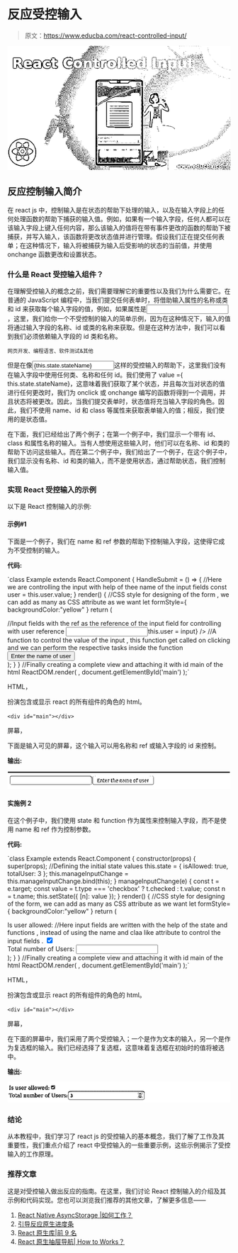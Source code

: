 # 反应受控输入

> 原文：<https://www.educba.com/react-controlled-input/>

![React Controlled Input](img/976f5d1ed8742480c73b37b142ae1038.png)



## 反应控制输入简介

在 react js 中，控制输入是在状态的帮助下处理的输入，以及在输入字段上的任何处理函数的帮助下捕获的输入值。例如，如果有一个输入字段，任何人都可以在该输入字段上键入任何内容，那么该输入的值将在带有事件更改的函数的帮助下被捕获，并写入输入，该函数将更改状态值并进行管理。假设我们正在提交任何表单；在这种情况下，输入将被捕获为输入后受影响的状态的当前值，并使用 onchange 函数更改和设置状态。

### **什么是 React 受控输入组件？**

在理解受控输入的概念之前，我们需要理解它的重要性以及我们为什么需要它。在普通的 JavaScript 编程中，当我们提交任何表单时，将借助输入属性的名称或类和 id 来获取每个输入字段的值，例如，如果属性是<input type="”text”" class="”input-class”" name="”user”" id="”input-id”">，这里，我们给你一个不受控制的输入的简单示例，因为在这种情况下，输入的值将通过输入字段的名称、id 或类的名称来获取。但是在这种方法中，我们可以看到我们必须依赖输入字段的 id 类和名称。

<small>网页开发、编程语言、软件测试&其他</small>

但是在像<input type="”text”" value="{this.state.stateName}" onchange="{this.any" function="">这样的受控输入的帮助下，这里我们没有在输入字段中使用任何类、名称和任何 id。我们使用了 value ={ this.state.stateName}，这意味着我们获取了某个状态，并且每次当对状态的值进行任何更改时，我们为 onclick 或 onchange 编写的函数将得到一个调用，并且状态将被更改。因此，当我们提交表单时，状态值将充当输入字段的角色。因此，我们不使用 name、id 和 class 等属性来获取表单输入的值；相反，我们使用的是状态值。

在下面，我们已经给出了两个例子；在第一个例子中，我们显示一个带有 id、class 和属性名称的输入。当有人想使用这些输入时，他们可以在名称、id 和类的帮助下访问这些输入。而在第二个例子中，我们给出了一个例子，在这个例子中，我们显示没有名称、id 和类的输入，而不是使用状态，通过帮助状态，我们控制输入值。

### 实现 React 受控输入的示例

以下是 React 控制输入的示例:

#### 示例#1

下面是一个例子，我们在 name 和 ref 参数的帮助下控制输入字段，这使得它成为不受控制的输入。

**代码:**

`class Example extends React.Component {
HandleSubmit = () => {
//Here we are controlling the input with help of thee name of the input fields
const user = this.user.value;
}
render() {
//CSS style for designing of the form , we can add as many as CSS attribute as we want
let formStyle={
backgroundColor:"yellow"
}
return (
<div style={formStyle}>
//Input fields with the ref as the reference of the input field for controlling with user reference
<input type="text" ref={input =>this.user = input} />
//A function to control the value of the input , this function get called on clicking and we can perform the respective tasks inside the function
<button onClick={this.HandleSubmit}>Enter the name of user</button>
</div>
);
}
}
//Finally creating a complete view and attaching it with id main of the html
ReactDOM.render(
<Example />,
document.getElementById('main')
);`

HTML，

扮演包含或显示 react 的所有组件的角色的 html。

`<div id="main"></div>`

屏幕，

下面是输入可见的屏幕，这个输入可以用名称和 ref 或输入字段的 id 来控制。

**输出:**

![React Controlled Input Example 1](img/b994309414356de980e1cd5d71ade62f.png)



#### 实施例 2

在这个例子中，我们使用 state 和 function 作为属性来控制输入字段，而不是使用 name 和 ref 作为控制参数。

**代码:**

`class Example extends React.Component {
constructor(props) {
super(props);
//Defining the initial state values
this.state = {
isAllowed: true,
totalUser: 3
};
this.manageInputChange = this.manageInputChange.bind(this);
}
manageInputChange(e) {
const t = e.target;
const value = t.type === 'checkbox' ? t.checked : t.value;
const n = t.name;
this.setState({
[n]: value
});
}
render() {
//CSS style for designing of the form, we can add as many as CSS attribute as we want
let formStyle={
backgroundColor:"yellow"
}
return (
<form style={formStyle}>
<label className="lebel-class">
Is user allowed:
//Here input fields are written with the help of the state and functions , instead of using the name and claa like attribute to control the input fields .
<input
name="isAllowed"
type="checkbox"
checked={this.state.isAllowed}
onChange={this.manageInputChange} />
</label>
<br />
<label>
Total number of Users:
<input
name="totalGuestUser"
type="number"
value={this.state.totalUser}
onChange={this.handleInputChange} />
</label>
</form>
);
}
}
//Finally creating a complete view and attaching it with id main of the html
ReactDOM.render(
<Example />,
document.getElementById('main')
);`

HTML，

扮演包含或显示 react 的所有组件的角色的 html。

`<div id="main"></div>`

屏幕，

在下面的屏幕中，我们采用了两个受控输入；一个是作为文本的输入，另一个是作为复选框的输入。我们已经选择了复选框，这意味着复选框在初始时的值将被选中。

**输出:**

![React Controlled Input Example 2](img/064c3d5d6f8935df34740ab11fbe74f0.png)



### 结论

从本教程中，我们学习了 react js 的受控输入的基本概念，我们了解了工作及其重要性，我们重点介绍了 react 中受控输入的一些重要示例，这些示例揭示了受控输入的工作原理。

### 推荐文章

这是对受控输入做出反应的指南。在这里，我们讨论 React 控制输入的介绍及其示例和代码实现。您也可以浏览我们推荐的其他文章，了解更多信息——

1.  [React Native AsyncStorage |如何工作？](https://www.educba.com/react-native-asyncstorage/)
2.  [引导反应原生进度条](https://www.educba.com/react-native-progress-bar/)
3.  [React 原生库|前 9 名](https://www.educba.com/react-native-libraries/)
4.  [React 原生抽屉导航| How to Works？](https://www.educba.com/react-native-drawer-navigation/)